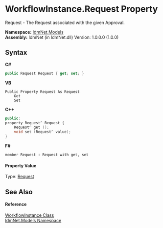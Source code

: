 # WorkflowInstance.Request Property 
 

Request - The Request associated with the given Approval.

**Namespace:**&nbsp;<a href="N_IdmNet_Models">IdmNet.Models</a><br />**Assembly:**&nbsp;IdmNet (in IdmNet.dll) Version: 1.0.0.0 (1.0.0)

## Syntax

**C#**<br />
``` C#
public Request Request { get; set; }
```

**VB**<br />
``` VB
Public Property Request As Request
	Get
	Set
```

**C++**<br />
``` C++
public:
property Request^ Request {
	Request^ get ();
	void set (Request^ value);
}
```

**F#**<br />
``` F#
member Request : Request with get, set

```


#### Property Value
Type: <a href="T_IdmNet_Models_Request">Request</a>

## See Also


#### Reference
<a href="T_IdmNet_Models_WorkflowInstance">WorkflowInstance Class</a><br /><a href="N_IdmNet_Models">IdmNet.Models Namespace</a><br />